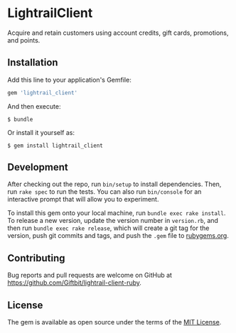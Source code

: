 # LightrailClient

Acquire and retain customers using account credits, gift cards, promotions, and points.

## Installation

Add this line to your application's Gemfile:

```ruby
gem 'lightrail_client'
```

And then execute:

    $ bundle

Or install it yourself as:

    $ gem install lightrail_client
## Development

After checking out the repo, run `bin/setup` to install dependencies. Then, run `rake spec` to run the tests. You can also run `bin/console` for an interactive prompt that will allow you to experiment.

To install this gem onto your local machine, run `bundle exec rake install`. To release a new version, update the version number in `version.rb`, and then run `bundle exec rake release`, which will create a git tag for the version, push git commits and tags, and push the `.gem` file to [rubygems.org](https://rubygems.org).

## Contributing

Bug reports and pull requests are welcome on GitHub at https://github.com/Giftbit/lightrail-client-ruby.

## License

The gem is available as open source under the terms of the [MIT License](http://opensource.org/licenses/MIT).
